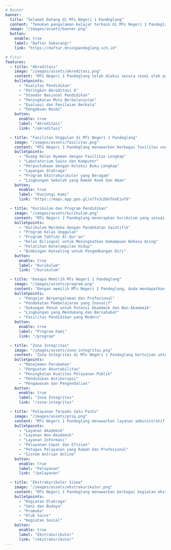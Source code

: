 ```yaml
---
# Banner
banner:
  title: "Selamat Datang di MTs Negeri 1 Pandeglang"
  content: "Temukan pengalaman belajar terbaik di MTs Negeri 1 Pandeglang. Bersama kami, raih prestasi gemilang dalam lingkungan yang inspiratif, suportif, dan penuh semangat untuk masa depan Anda."
  image: "/images/assets/banner.png"
  button:
    enable: true
    label: "Daftar Sekarang!"
    link: "https://daftar.mtsn1pandeglang.sch.id"

# Fitur
features:
  - title: "Akreditasi"
    image: "/images/assets/akreditasi.png"
    content: "MTs Negeri 1 Pandeglang telah diakui secara resmi oleh pemerintah dan berbagai lembaga akreditasi pendidikan. Akreditasi ini menunjukkan bahwa madrasah kami telah memenuhi standar kualitas pendidikan yang tinggi dan berkomitmen untuk terus meningkatkan mutu pendidikan yang diberikan kepada siswa-siswi."
    bulletpoints:
      - "Kualitas Pendidikan"
      - "Peringkat Akreditasi A"
      - "Standar Nasional Pendidikan"
      - "Peningkatan Mutu Berkelanjutan"
      - "Evaluasi dan Penilaian Berkala"
      - "Pengakuan Resmi"
    button:
      enable: true
      label: "Akreditasi"
      link: "/akreditasi"

  - title: "Fasilitas Unggulan di MTs Negeri 1 Pandeglang"
    image: "/images/assets/fasilitas.png"
    content: "MTs Negeri 1 Pandeglang menawarkan berbagai fasilitas unggulan untuk mendukung kegiatan belajar mengajar."
    bulletpoints:
      - "Ruang Kelas Nyaman dengan Fasilitas Lengkap"
      - "Laboratorium Sains dan Komputer"
      - "Perpustakaan dengan Koleksi Buku Lengkap"
      - "Lapangan Olahraga"
      - "Program Ekstrakurikuler yang Beragam"
      - "Lingkungan Sekolah yang Ramah Anak dan Aman"
    button:
      enable: true
      label: "Kunjungi Kami"
      link: "https://maps.app.goo.gl/o7fvJLDUnTmxEiwT6"

  - title: "Kurikulum dan Program Pendidikan"
    image: "/images/assets/kurikulum.png"
    content: "MTs Negeri 1 Pandeglang menerapkan kurikulum yang sesuai dengan standar nasional serta berbagai program pendidikan yang inovatif."
    bulletpoints:
      - "Kurikulum Merdeka dengan Pendekatan Saintifik"
      - "Program Kelas Unggulan"
      - "Program Tahfidz Al-Qur'an"
      - "Kelas Bilingual untuk Meningkatkan Kemampuan Bahasa Asing"
      - "Pelatihan Keterampilan Hidup"
      - "Bimbingan Konseling untuk Pengembangan Diri"
    button:
      enable: true
      label: "Kurikulum"
      link: "/kurikulum"

  - title: "Kenapa Memilih MTs Negeri 1 Pandeglang"
    image: "/images/assets/program.png"
    content: "Dengan memilih MTs Negeri 1 Pandeglang, Anda mendapatkan pendidikan berkualitas tinggi yang berfokus pada pengembangan akademik dan karakter."
    bulletpoints:
      - "Pengajar Berpengalaman dan Profesional"
      - "Pendekatan Pembelajaran yang Inovatif"
      - "Dukungan Penuh untuk Potensi Akademik dan Non-Akademik"
      - "Lingkungan yang Mendukung dan Bersahabat"
      - "Fasilitas Pendidikan yang Modern"
    button:
      enable: true
      label: "Program Kami"
      link: "/program"

  - title: "Zona Integritas"
    image: "/images/assets/zona-integritas.png"
    content: "Zona Integritas di MTs Negeri 1 Pandeglang bertujuan untuk menciptakan lingkungan yang bersih dari korupsi dan membangun budaya kerja yang jujur dan transparan. Melalui program ini, madrasah kami berkomitmen untuk meningkatkan kualitas pelayanan publik dan menjaga kepercayaan masyarakat."
    bulletpoints:
      - "Manajemen Perubahan"
      - "Penguatan Akuntabilitas"
      - "Peningkatan Kualitas Pelayanan Publik"
      - "Pendidikan Antikorupsi"
      - "Pengawasan dan Pengendalian"
    button:
      enable: true
      label: "Zona Integritas"
      link: "/zona-integritas"

  - title: "Pelayanan Terpadu Satu Pintu"
    image: "/images/assets/ptsp.png"
    content: "MTs Negeri 1 Pandeglang menawarkan layanan administratif dan informasi melalui Pelayanan Terpadu Satu Pintu untuk kemudahan dan kenyamanan siswa, orang tua, dan masyarakat."
    bulletpoints:
      - "Layanan Akademik"
      - "Layanan Non-Akademik"
      - "Layanan Informasi"
      - "Pelayanan Cepat dan Efisien"
      - "Petugas Pelayanan yang Ramah dan Profesional"
      - "Sistem Antrian Online"
    button:
      enable: true
      label: "Pelayanan"
      link: "/pelayanan"

  - title: "Ekstrakurikuler Siswa"
    image: "/images/assets/ekstrakurikuler.png"
    content: "MTs Negeri 1 Pandeglang menawarkan berbagai kegiatan ekstrakurikuler untuk mendukung pengembangan diri siswa."
    bulletpoints:
      - "Kegiatan Olahraga"
      - "Seni dan Budaya"
      - "Pramuka"
      - "Klub Sains"
      - "Kegiatan Sosial"
    button:
      enable: true
      label: "Ekstrakurikuler"
      link: "/ekstrakurikuler"
---
```

